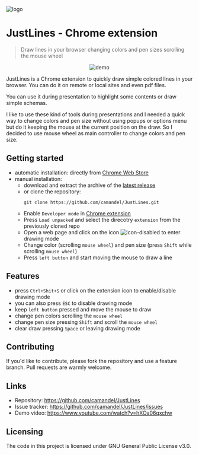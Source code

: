 ![logo](../assets/logo.png?raw=true)

# JustLines - Chrome extension
> Draw lines in your browser changing colors and pen sizes scrolling the mouse wheel
<p align="center">
  <img src="../assets/demo.gif?raw=true" alt="demo" />
</p>

JustLines is a Chrome extension to quickly draw simple colored lines in your browser. You can do it on remote or local sites and even pdf files.

You can use it during presentation to highlight some contents or draw simple schemas.

I like to use these kind of tools during presentations and I needed a quick way to change colors and pen size without using popups or options menu but do it keeping the mouse at the current position on the draw. So I decided to use mouse wheel as main controller to change colors and pen size.

## Getting started

* automatic installation: directly from [Chrome Web Store](https://chrome.google.com/webstore/detail/justlines/bcknpenfnepljiliemadceoinjajphco)
* manual installation:
  * download and extract the archive of the [latest release](https://github.com/camandel/JustLines/releases/latest)
  * or clone the repository:
    ```shell
    git clone https://github.com/camandel/JustLines.git
    ```
  * Enable `Developer mode` in [Chrome extension](chrome://extensions/)
  * Press `Load unpacked` and select the direcotry `extension` from the previously cloned repo
  * Open a web page and click on the icon <img src="../assets/icon-disabled.png?raw=true" alt="icon-disabled" /> to enter drawing mode
  * Change color (scrolling `mouse wheel`) and pen size (press `Shift` while scrolling `mouse wheel`)
  * Press `left button` and start moving the mouse to draw a line


## Features

* press `Ctrl+Shit+S` or click on the extension icon to enable/disable drawing mode
* you can also press `ESC` to disable drawing mode
* keep `left button` pressed and move the mouse to draw
* change pen colors scrolling the `mouse wheel`
* change pen size pressing `Shift` and scroll the `mouse wheel`
* clear draw pressing `Space` or leaving drawing mode


## Contributing

If you'd like to contribute, please fork the repository and use a feature branch. Pull requests are warmly welcome.


## Links

- Repository: https://github.com/camandel/JustLines
- Issue tracker: https://github.com/camandel/JustLines/issues
- Demo video: https://www.youtube.com/watch?v=hXOa06qxchw

## Licensing

The code in this project is licensed under GNU General Public License v3.0.
